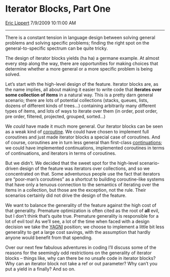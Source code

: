 # Iterator Blocks, Part One

[Eric Lippert](https://social.msdn.microsoft.com/profile/Eric%20Lippert) 7/9/2009 10:11:00 AM

-----

There is a constant tension in language design between solving general problems and solving specific problems; finding the right spot on the general-to-specific spectrum can be quite tricky.

The design of iterator blocks yields (ha ha) a germane example. At almost every step along the way, there are opportunities for making choices that determine whether a more general or a more specific problem is being solved.

Let’s start with the high-level design of the feature. Iterator blocks are, as the name implies, all about making it easier to write code that **iterates over some collection of items** in a natural way. This is a pretty darn general scenario; there are lots of potential collections (stacks, queues, lists, dozens of different kinds of trees…) containing arbitrarily many different types of items, and lots of ways to iterate over them (in order, post order, pre order, filtered, projected, grouped, sorted…)

We *could* have made it much more general. Our iterator blocks can be seen as a weak kind of [coroutine](http://en.wikipedia.org/wiki/Coroutine). We could have chosen to implement full coroutines and just made iterator blocks a special case of coroutines. And of course, coroutines are in turn less general than first-class [continuations](http://blogs.msdn.com/ericlippert/archive/tags/Continuation+Passing+Style/default.aspx); we could have implemented continuations, implemented coroutines in terms of continuations, and iterators in terms of coroutines.

But we didn’t. We decided that the sweet spot for the high-level scenario-driven design of the feature was iterators over collections, and so we concentrated on that. Some adventurous people use the fact that iterators are “poor-man’s coroutines” as a shortcut to building coroutine-like systems that have only a tenuous connection to the semantics of iterating over the items in a collection, but those are the exception, not the rule. Their scenarios certainly did not drive the design of the feature.

We want to balance the generality of the feature against the high cost of that generality. Premature optimization is often cited as the root of **all** evil, but I don’t think that’s quite true. Premature generality is responsible for a lot of evil too\! As we’ll see, a lot of the time when faced with a design decision we take the [YAGNI](http://en.wikipedia.org/wiki/YAGNI) position; we choose to implement a little bit less generality to get a large cost savings, with the assumption that hardly anyone would benefit from that spending.

Over our next few fabulous adventures in coding I’ll discuss some of the reasons for the seemingly odd restrictions on the generality of iterator blocks – things like, why can there be no unsafe code in iterator blocks? Why can an iterator block not take a ref or out parameter? Why can’t you put a yield in a finally? And so on.


